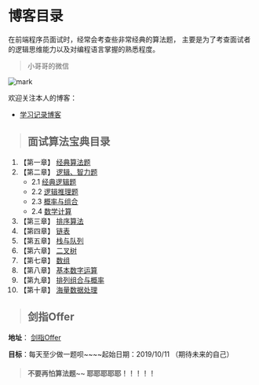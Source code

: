 # 博客目录

在前端程序员面试时，经常会考查些非常经典的算法题， 主要是为了考查面试者的逻辑思维能力以及对编程语言掌握的熟悉程度。



> 小哥哥的微信

![mark](http://static.zxinc520.com/blog/20190916/90B9Geqbqbcy.png?imageslim)





欢迎关注本人的博客：

- [学习记录博客](http://zxinc520.com/) 



> ## 面试算法宝典目录

1. 【第一章】 [经典算法题](<https://github.com/ZhChen7/Algorithm-for-the-interview/blob/master/%E7%AC%AC%E4%B8%80%E7%AB%A0%20%E7%BB%8F%E5%85%B8%E7%AE%97%E6%B3%95%E9%A2%98/%E7%BB%8F%E5%85%B8%E7%AE%97%E6%B3%95%E9%A2%98.md>) 
2. 【第二章】 [逻辑、智力题](<https://github.com/ZhChen7/Algorithm-for-the-interview/blob/master/%E7%AC%AC%E4%BA%8C%E7%AB%A0%20%E9%80%BB%E8%BE%91%E6%99%BA%E5%8A%9B%E9%A2%98/%E9%80%BB%E8%BE%91%E6%99%BA%E5%8A%9B%E9%A2%98.md>)
   - 2.1  [经典逻辑题](<https://github.com/ZhChen7/Algorithm-for-the-interview/blob/master/%E7%AC%AC%E4%BA%8C%E7%AB%A0%20%E9%80%BB%E8%BE%91%E6%99%BA%E5%8A%9B%E9%A2%98/%E7%BB%8F%E5%85%B8%E9%80%BB%E8%BE%91%E9%A2%98/%E7%BB%8F%E5%85%B8%E9%80%BB%E8%BE%91%E9%A2%98.md>)
   - 2.2  [逻辑推理题](<https://github.com/ZhChen7/Algorithm-for-the-interview/blob/master/%E7%AC%AC%E4%BA%8C%E7%AB%A0%20%E9%80%BB%E8%BE%91%E6%99%BA%E5%8A%9B%E9%A2%98/%E9%80%BB%E8%BE%91%E6%8E%A8%E7%90%86%E9%A2%98/%E9%80%BB%E8%BE%91%E6%8E%A8%E7%90%86%E9%A2%98.md>)
   - 2.3  [概率与组合](<https://github.com/ZhChen7/Algorithm-for-the-interview/blob/master/%E7%AC%AC%E4%BA%8C%E7%AB%A0%20%E9%80%BB%E8%BE%91%E6%99%BA%E5%8A%9B%E9%A2%98/%E6%A6%82%E7%8E%87%E4%B8%8E%E7%BB%84%E5%90%88/%E6%A6%82%E7%8E%87%E4%B8%8E%E7%BB%84%E5%90%88.md>)
   - 2.4  [数学计算](<https://github.com/ZhChen7/Algorithm-for-the-interview/blob/master/%E7%AC%AC%E4%BA%8C%E7%AB%A0%20%E9%80%BB%E8%BE%91%E6%99%BA%E5%8A%9B%E9%A2%98/%E6%95%B0%E5%AD%A6%E8%AE%A1%E7%AE%97/%E6%95%B0%E5%AD%A6%E8%AE%A1%E7%AE%97.md>)
3. 【第三章】  [排序算法](<https://github.com/ZhChen7/Algorithm-for-the-interview/blob/master/%E7%AC%AC%E4%B8%89%E7%AB%A0%20%20%E6%8E%92%E5%BA%8F%E7%AE%97%E6%B3%95/%E6%8E%92%E5%BA%8F%E7%AE%97%E6%B3%95.md>)
4. 【第四章】  [链表](<https://github.com/ZhChen7/Algorithm-for-the-interview/blob/master/%E7%AC%AC%E5%9B%9B%E7%AB%A0%20%E9%93%BE%E8%A1%A8/%E9%93%BE%E8%A1%A8.md>)
5. 【第五章】 [栈与队列](<https://github.com/ZhChen7/Algorithm-for-the-interview/blob/master/%E7%AC%AC%E4%BA%94%E7%AB%A0%20%E6%A0%88%E4%B8%8E%E9%98%9F%E5%88%97/%E6%A0%88%E4%B8%8E%E9%98%9F%E5%88%97.md>)
6. 【第六章】 [二叉树](<https://github.com/ZhChen7/Algorithm-for-the-interview/blob/master/%E7%AC%AC%E5%85%AD%E7%AB%A0%20%E4%BA%8C%E5%8F%89%E6%A0%91/%E4%BA%8C%E5%8F%89%E6%A0%91.md>)
7. 【第七章】 [数组](<https://github.com/ZhChen7/Algorithm-for-the-interview/blob/master/%E7%AC%AC%E4%B8%83%E7%AB%A0%20%E6%95%B0%E7%BB%84/%E6%95%B0%E7%BB%84.md>)
8. 【第八章】 [基本数字运算](<https://github.com/ZhChen7/Algorithm-for-the-interview/blob/master/%E7%AC%AC%E5%85%AB%E7%AB%A0%20%E5%9F%BA%E6%9C%AC%E6%95%B0%E5%AD%97%E8%BF%90%E7%AE%97/%E5%9F%BA%E6%9C%AC%E6%95%B0%E5%AD%97%E8%BF%90%E7%AE%97.md>)
9. 【第九章】 [排列组合与概率](<https://github.com/ZhChen7/Algorithm-for-the-interview/blob/master/%E7%AC%AC%E4%B9%9D%E7%AB%A0%20%E6%8E%92%E5%88%97%E7%BB%84%E5%90%88%E4%B8%8E%E6%A6%82%E7%8E%87/%E6%8E%92%E5%88%97%E7%BB%84%E5%90%88%E4%B8%8E%E6%A6%82%E7%8E%87.md>)
10. 【第十章】 [海量数据处理](<https://github.com/ZhChen7/Algorithm-for-the-interview/blob/master/%E7%AC%AC%E5%8D%81%E7%AB%A0%20%E6%B5%B7%E9%87%8F%E6%95%B0%E6%8D%AE%E5%A4%84%E7%90%86/%E6%B5%B7%E9%87%8F%E6%95%B0%E6%8D%AE%E5%A4%84%E7%90%86.md>)



> ##  剑指Offer

**地址**： [剑指Offer](https://www.nowcoder.com/ta/coding-interviews?query=&asc=true&order=&page=1)

**目标**：每天至少做一题呗~~~~起始日期：2019/10/11  （期待未来的自己）



> #### 不要再怕算法题~~ 耶耶耶耶耶！！！！！











